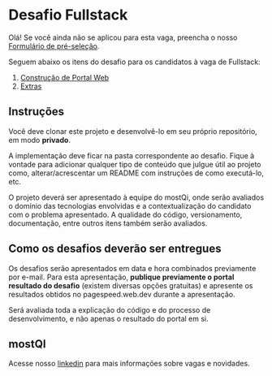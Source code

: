# Desafio Fullstack

Olá! Se você ainda não se aplicou para esta vaga, preencha o nosso [Formulário de pré-seleção](https://forms.gle/JDGMRyKXoyv2w4pNA).

Seguem abaixo os itens do desafio para os candidatos à vaga de Fullstack:

1. [Construção de Portal Web](./portal-web/README.md)
2. [Extras](extras/README.md)

## Instruções

Você deve clonar este projeto e desenvolvê-lo em seu próprio repositório, em modo **privado**.

A implementação deve ficar na pasta correspondente ao desafio. Fique à vontade para adicionar qualquer tipo de conteúdo que julgue útil ao projeto como, alterar/acrescentar um README com instruções de como executá-lo, etc.

O projeto deverá ser apresentado à equipe do mostQi, onde serão avaliados o domínio das tecnologias envolvidas e a contextualização do candidato com o problema apresentado. A qualidade do código, versionamento, documentação, entre outros itens também serão avaliados.

## Como os desafios deverão ser entregues

Os desafios serão apresentados em data e hora combinados previamente por e-mail.
Para esta apresentação, **publique previamente o portal resultado do desafio** (existem diversas opções gratuitas)  e apresente os resultados obtidos no pagespeed.web.dev durante a apresentação. 

Será avaliada toda a explicação do código e do processo de desenvolvimento, e não apenas o resultado do portal em si.

## mostQI

Acesse nosso [linkedin](https://www.linkedin.com/company/mobile-solution-technology/posts/?feedView=all) para mais informações sobre vagas e novidades.
